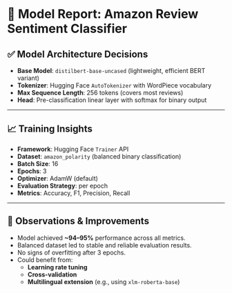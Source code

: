 # 🧠 Model Report: Amazon Review Sentiment Classifier

## ✅ Model Architecture Decisions
- **Base Model**: `distilbert-base-uncased` (lightweight, efficient BERT variant)
- **Tokenizer**: Hugging Face `AutoTokenizer` with WordPiece vocabulary
- **Max Sequence Length**: 256 tokens (covers most reviews)
- **Head**: Pre-classification linear layer with softmax for binary output

---

## 📈 Training Insights
- **Framework**: Hugging Face `Trainer` API
- **Dataset**: `amazon_polarity` (balanced binary classification)
- **Batch Size**: 16
- **Epochs**: 3
- **Optimizer**: AdamW (default)
- **Evaluation Strategy**: per epoch
- **Metrics**: Accuracy, F1, Precision, Recall

---

## 🔧 Observations & Improvements
- Model achieved **~94–95%** performance across all metrics.
- Balanced dataset led to stable and reliable evaluation results.
- No signs of overfitting after 3 epochs.
- Could benefit from:
  - **Learning rate tuning**
  - **Cross-validation**
  - **Multilingual extension** (e.g., using `xlm-roberta-base`)

